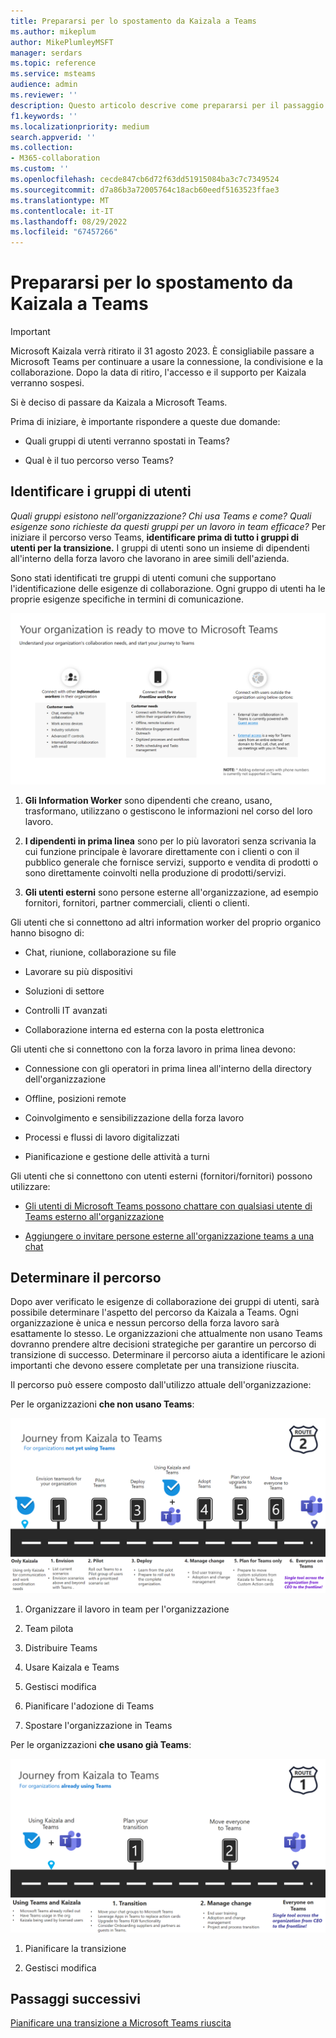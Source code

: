 ```yaml
---
title: Prepararsi per lo spostamento da Kaizala a Teams
ms.author: mikeplum
author: MikePlumleyMSFT
manager: serdars
ms.topic: reference
ms.service: msteams
audience: admin
ms.reviewer: ''
description: Questo articolo descrive come prepararsi per il passaggio da Kaizala a Microsoft Teams.
f1.keywords: ''
ms.localizationpriority: medium
search.appverid: ''
ms.collection:
- M365-collaboration
ms.custom: ''
ms.openlocfilehash: cecde847cb6d72f63dd51915084ba3c7c7349524
ms.sourcegitcommit: d7a86b3a72005764c18acb60eedf5163523ffae3
ms.translationtype: MT
ms.contentlocale: it-IT
ms.lasthandoff: 08/29/2022
ms.locfileid: "67457266"
---
```

# <a name="prepare-for-your-kaizala-to-teams-move"></a>Prepararsi per lo spostamento da Kaizala a Teams

> [!Important]
> Microsoft Kaizala verrà ritirato il 31 agosto 2023. È consigliabile passare a Microsoft Teams per continuare a usare la connessione, la condivisione e la collaborazione. Dopo la data di ritiro, l'accesso e il supporto per Kaizala verranno sospesi.

Si è deciso di passare da Kaizala a Microsoft Teams.

Prima di iniziare, è importante rispondere a queste due domande:

- Quali gruppi di utenti verranno spostati in Teams?  

- Qual è il tuo percorso verso Teams?

## <a name="identify-user-groups"></a>Identificare i gruppi di utenti

*Quali gruppi esistono nell'organizzazione? Chi usa Teams e come? Quali esigenze sono richieste da questi gruppi per un lavoro in team efficace?* Per iniziare il percorso verso Teams, **identificare prima di tutto i gruppi di utenti per la transizione.**  I gruppi di utenti sono un insieme di dipendenti all'interno della forza lavoro che lavorano in aree simili dell'azienda. 

Sono stati identificati tre gruppi di utenti comuni che supportano l'identificazione delle esigenze di collaborazione. Ogni gruppo di utenti ha le proprie esigenze specifiche in termini di comunicazione. 

![Grafico dei gruppi di utenti per la transizione](media/kaizala-user-groups.png)

 1. **Gli Information Worker** sono dipendenti che creano, usano, trasformano, utilizzano o gestiscono le informazioni nel corso del loro lavoro.

 2. **I dipendenti in prima linea** sono per lo più lavoratori senza scrivania la cui funzione principale è lavorare direttamente con i clienti o con il pubblico generale che fornisce servizi, supporto e vendita di prodotti o sono direttamente coinvolti nella produzione di prodotti/servizi.

 3. **Gli utenti esterni** sono persone esterne all'organizzazione, ad esempio fornitori, fornitori, partner commerciali, clienti o clienti.

Gli utenti che si connettono ad altri information worker del proprio organico hanno bisogno di:

- Chat, riunione, collaborazione su file

- Lavorare su più dispositivi

- Soluzioni di settore

- Controlli IT avanzati
  
- Collaborazione interna ed esterna con la posta elettronica

Gli utenti che si connettono con la forza lavoro in prima linea devono:

- Connessione con gli operatori in prima linea all'interno della directory dell'organizzazione

- Offline, posizioni remote

- Coinvolgimento e sensibilizzazione della forza lavoro

- Processi e flussi di lavoro digitalizzati

- Pianificazione e gestione delle attività a turni

Gli utenti che si connettono con utenti esterni (fornitori/fornitori) possono utilizzare:

- [Gli utenti di Microsoft Teams possono chattare con qualsiasi utente di Teams esterno all'organizzazione](https://techcommunity.microsoft.com/t5/microsoft-teams-blog/microsoft-teams-users-can-now-chat-with-any-teams-user-outside/ba-p/3070832)

- [Aggiungere o invitare persone esterne all'organizzazione teams a una chat](https://support.microsoft.com/en-us/office/add-or-invite-people-outside-your-teams-org-to-a-chat-6897ab47-9f60-4db6-8b95-18599714fe57)

## <a name="determine-your-path"></a>Determinare il percorso

Dopo aver verificato le esigenze di collaborazione dei gruppi di utenti, sarà possibile determinare l'aspetto del percorso da Kaizala a Teams. Ogni organizzazione è unica e nessun percorso della forza lavoro sarà esattamente lo stesso. Le organizzazioni che attualmente non usano Teams dovranno prendere altre decisioni strategiche per garantire un percorso di transizione di successo. Determinare il percorso aiuta a identificare le azioni importanti che devono essere completate per una transizione riuscita.

Il percorso può essere composto dall'utilizzo attuale dell'organizzazione:  

Per le organizzazioni **che non usano Teams**:

![Percorso per le organizzazioni che attualmente non usano Teams](media/kaizala-not-using-teams.png)

 1. Organizzare il lavoro in team per l'organizzazione

 2. Team pilota
  
 3. Distribuire Teams
  
 4. Usare Kaizala e Teams
  
 5. Gestisci modifica

 6. Pianificare l'adozione di Teams

 7. Spostare l'organizzazione in Teams

Per le organizzazioni **che usano già Teams**:

![Percorso per le organizzazioni che attualmente usano Teams](media/kaizala-using-teams.png)

 1. Pianificare la transizione

 2. Gestisci modifica

## <a name="next-steps"></a>Passaggi successivi

<a name="ControlSyncThroughput"> </a>

[Pianificare una transizione a Microsoft Teams riuscita](/MicrosoftTeams/plan-your-move-kaizala)
